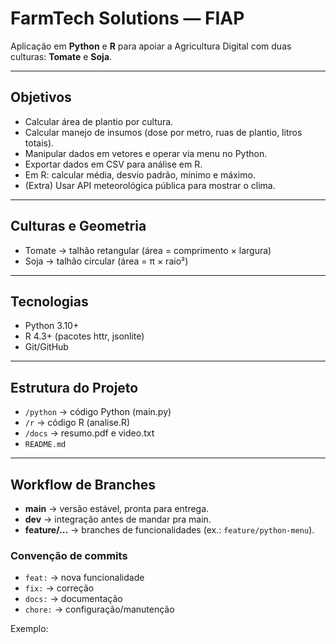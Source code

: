 # FarmTech Solutions — FIAP  

Aplicação em **Python** e **R** para apoiar a Agricultura Digital com duas culturas: **Tomate** e **Soja**.  

---

## Objetivos  
- Calcular área de plantio por cultura.  
- Calcular manejo de insumos (dose por metro, ruas de plantio, litros totais).  
- Manipular dados em vetores e operar via menu no Python.  
- Exportar dados em CSV para análise em R.  
- Em R: calcular média, desvio padrão, mínimo e máximo.  
- (Extra) Usar API meteorológica pública para mostrar o clima.  

---

## Culturas e Geometria  
- Tomate → talhão retangular (área = comprimento × largura)  
- Soja → talhão circular (área = π × raio²)  

---

## Tecnologias  
- Python 3.10+  
- R 4.3+ (pacotes httr, jsonlite)  
- Git/GitHub  

---

## Estrutura do Projeto  
- `/python` → código Python (main.py)  
- `/r` → código R (analise.R)  
- `/docs` → resumo.pdf e video.txt  
- `README.md`  

---

## Workflow de Branches  
- **main** → versão estável, pronta para entrega.  
- **dev** → integração antes de mandar pra main.  
- **feature/...** → branches de funcionalidades (ex.: `feature/python-menu`).  

### Convenção de commits  
- `feat:` → nova funcionalidade  
- `fix:` → correção  
- `docs:` → documentação  
- `chore:` → configuração/manutenção  

Exemplo:  
